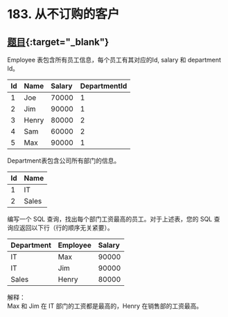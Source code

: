 # 183. 从不订购的客户
## [题目](https://leetcode.cn/problems/customers-who-never-order){:target="_blank"}

Employee 表包含所有员工信息，每个员工有其对应的Id, salary 和 department Id。

| Id  | Name  | Salary | DepartmentId |
|:----|:------|:-------|:-------------|
| 1   | Joe   | 70000  | 1            |
| 2   | Jim   | 90000  | 1            |
| 3   | Henry | 80000  | 2            |
| 4   | Sam   | 60000  | 2            |
| 5   | Max   | 90000  | 1            |

Department表包含公司所有部门的信息。

| Id  | Name  |
|:----|:------|
| 1   | IT    |
| 2   | Sales |

编写一个 SQL 查询，找出每个部门工资最高的员工。对于上述表，您的 SQL 查询应返回以下行（行的顺序无关紧要）。

| Department | Employee | Salary |
|:-----------|:---------|:-------|
| IT         | Max      | 90000  |
| IT         | Jim      | 90000  |
| Sales      | Henry    | 80000  |

解释：  
Max 和 Jim 在 IT 部门的工资都是最高的，Henry 在销售部的工资最高。
